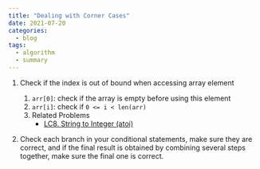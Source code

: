 ```yaml
---
title: "Dealing with Corner Cases"
date: 2021-07-20
categories:
  - blog
tags:
  - algorithm
  - summary
---
```


1. Check if the index is out of bound when accessing array element
    1. `arr[0]`: check if the array is empty before using this element
    2. `arr[i]`: check if `0 <= i < len(arr)`
    3. Related Problems
        * [LC8. String to Integer (atoi)][LC8. String to Integer (atoi)]

2. Check each branch in your conditional statements, make sure they are correct, and if the final result is obtained by combining several steps together, make sure the final one is correct.

[LC8. String to Integer (atoi)]: https://leetcode.com/problems/string-to-integer-atoi/
